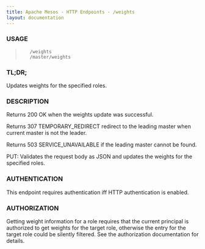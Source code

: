 ```yaml
---
title: Apache Mesos - HTTP Endpoints - /weights
layout: documentation
---
```

<!--- This is an automatically generated file. DO NOT EDIT! --->

### USAGE ###
>        /weights
>        /master/weights

### TL;DR; ###
Updates weights for the specified roles.

### DESCRIPTION ###
Returns 200 OK when the weights update was successful.

Returns 307 TEMPORARY_REDIRECT redirect to the leading master when
current master is not the leader.

Returns 503 SERVICE_UNAVAILABLE if the leading master cannot be
found.

PUT: Validates the request body as JSON
and updates the weights for the specified roles.


### AUTHENTICATION ###
This endpoint requires authentication iff HTTP authentication is
enabled.

### AUTHORIZATION ###
Getting weight information for a role requires that the current
principal is authorized to get weights for the target role,
otherwise the entry for the target role could be silently filtered.
See the authorization documentation for details.
